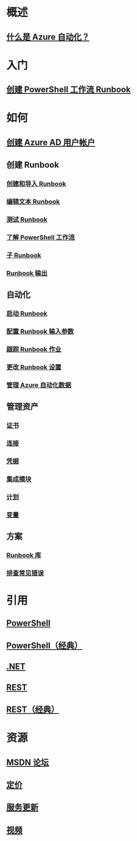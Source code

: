# 概述
## [什么是 Azure 自动化？](automation-intro.md)
# 入门
## [创建 PowerShell 工作流 Runbook](automation-first-runbook-textual.md)
# 如何
## [创建 Azure AD 用户帐户](automation-create-aduser-account.md)
## 创建 Runbook
### [创建和导入 Runbook](automation-creating-importing-runbook.md)
### [编辑文本 Runbook](automation-edit-textual-runbook.md)
### [测试 Runbook](automation-testing-runbook.md)
### [了解 PowerShell 工作流](automation-powershell-workflow.md)
### [子 Runbook](automation-child-runbooks.md)
### [Runbook 输出](automation-runbook-output-and-messages.md)
## 自动化
### [启动 Runbook](automation-starting-a-runbook.md)
### [配置 Runbook 输入参数](automation-runbook-input-parameters.md)
### [跟踪 Runbook 作业](automation-runbook-execution.md)
### [更改 Runbook 设置](automation-runbook-settings.md)
### [管理 Azure 自动化数据](automation-managing-data.md)
## 管理资产
### [证书](automation-certificates.md)
### [连接](automation-connections.md)
### [凭据](automation-credentials.md)
### [集成模块](automation-integration-modules.md)
### [计划](automation-schedules.md)
### [变量](automation-variables.md)
## 方案
### [Runbook 库](automation-runbook-gallery.md)
### [排查常见错误](automation-troubleshooting-automation-errors.md)
# 引用
## [PowerShell](https://docs.microsoft.com/powershell/module/azurerm.automation)
## [PowerShell（经典）](https://docs.microsoft.com/powershell/module/azure/?view=azuresmps-3.7.0)
## [.NET](https://docs.microsoft.com/dotnet/api/microsoft.azure.management.automation)
## [REST](https://docs.microsoft.com/rest/api/automation)
## [REST（经典）](https://msdn.microsoft.com/library/azure/mt163781)
# 资源
## [MSDN 论坛](https://social.msdn.microsoft.com/Forums/en-US/home?forum=azureautomation)  
## [定价](https://www.azure.cn/pricing/details/automation/)  
## [服务更新](https://www.azure.cn/what-is-new/)
## [视频](https://www.azure.cn/video-center/)